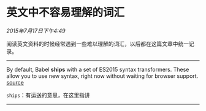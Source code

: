 # 英文中不容易理解的词汇

*2015年7月17日下午4:49*


阅读英文资料的时候经常遇到一些难以理解的词汇，以后都在这篇文章中统一记录。

***

By default, Babel **ships** with a set of ES2015 syntax transformers. These allow you to use new syntax, right now without waiting for browser support. [source](http://babeljs.io/)

`ships`：有运送的意思，在这里指讲

***

